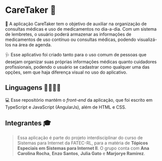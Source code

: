 # CareTaker 💊

📅 A aplicação CareTaker tem o objetivo de auxiliar na organização de consultas médicas e uso de medicamentos no dia-a-dia. Com um sistema de lembretes, o usuário poderá armazenar as informações de medicamentos de uso contínuo ou consultas médicas, podendo visualizá-los na área de agenda.

🩺 Esse aplicativo foi criado tanto para o uso comum de pessoas que desejam organizar suas próprias informações médicas quanto cuidadores profissionais, podendo o usuário se cadastrar como qualquer uma das opções, sem que haja diferença visual no uso do aplicativo.

## Linguagens 👨‍💻👩‍💻

💻 Esse repositório mantém o *front-end* da aplicação, que foi escrito em TypeScript e JavaScript (AngularJs), além de HTML e CSS.

## Integrantes 🎓

> Essa aplicação é parte do projeto interdisciplinar do curso de Sistemas para Internet da FATEC-RL, para a matéria de **Tópicos Especiais em Sistemas para Internet II**. O grupo conta com **Ana Carolina Rocha**, **Enzo Santos**, **Julia Gato** e **Marjorye Ramirez**.
